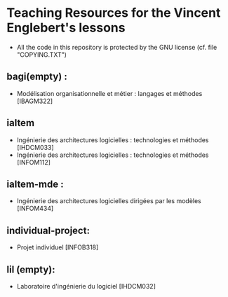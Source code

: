 # Teaching Resources for the Vincent Englebert's lessons

* All the code in this repository is protected by the GNU license (cf. file "COPYING.TXT")

## bagi(empty) :

* Modélisation organisationnelle et métier : langages et méthodes [IBAGM322]


## ialtem

* Ingénierie des architectures logicielles : technologies et méthodes [IHDCM033]
* Ingénierie des architectures logicielles : technologies et méthodes [INFOM112]

## ialtem-mde : 

* Ingénierie des architectures logicielles dirigées par les modèles [INFOM434]


## individual-project: 

* Projet individuel [INFOB318]



## lil (empty):

* Laboratoire d'ingénierie du logiciel [IHDCM032]





